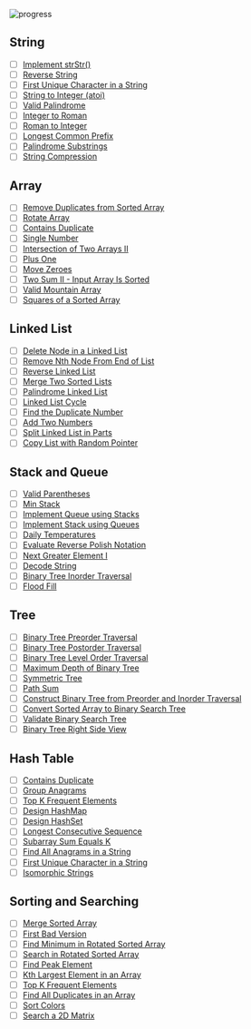 ![progress](https://img.shields.io/badge/progress-0%25-yellowgreen)

## String

- [ ] [Implement strStr()](https://leetcode.com/problems/implement-strstr/)
- [ ] [Reverse String](https://leetcode.com/problems/reverse-string/)
- [ ] [First Unique Character in a String](https://leetcode.com/problems/first-unique-character-in-a-string/)
- [ ] [String to Integer (atoi)](https://leetcode.com/problems/string-to-integer-atoi/)
- [ ] [Valid Palindrome](https://leetcode.com/problems/valid-palindrome/)
- [ ] [Integer to Roman](https://leetcode.com/problems/integer-to-roman/)
- [ ] [Roman to Integer](https://leetcode.com/problems/roman-to-integer/)
- [ ] [Longest Common Prefix](https://leetcode.com/problems/longest-common-prefix/)
- [ ] [Palindrome Substrings](https://leetcode.com/problems/palindromic-substrings/)
- [ ] [String Compression](https://leetcode.com/problems/string-compression/)

## Array

- [ ] [Remove Duplicates from Sorted Array](https://leetcode.com/problems/remove-duplicates-from-sorted-array/)
- [ ] [Rotate Array](https://leetcode.com/problems/rotate-array/)
- [ ] [Contains Duplicate](https://leetcode.com/problems/contains-duplicate/)
- [ ] [Single Number](https://leetcode.com/problems/single-number/)
- [ ] [Intersection of Two Arrays II](https://leetcode.com/problems/intersection-of-two-arrays-ii/)
- [ ] [Plus One](https://leetcode.com/problems/plus-one/)
- [ ] [Move Zeroes](https://leetcode.com/problems/move-zeroes/)
- [ ] [Two Sum II - Input Array Is Sorted](https://leetcode.com/problems/two-sum-ii-input-array-is-sorted/)
- [ ] [Valid Mountain Array](https://leetcode.com/problems/valid-mountain-array/)
- [ ] [Squares of a Sorted Array](https://leetcode.com/problems/squares-of-a-sorted-array/)

## Linked List

- [ ] [Delete Node in a Linked List](https://leetcode.com/problems/delete-node-in-a-linked-list/)
- [ ] [Remove Nth Node From End of List](https://leetcode.com/problems/remove-nth-node-from-end-of-list/)
- [ ] [Reverse Linked List](https://leetcode.com/problems/reverse-linked-list/)
- [ ] [Merge Two Sorted Lists](https://leetcode.com/problems/merge-two-sorted-lists/)
- [ ] [Palindrome Linked List](https://leetcode.com/problems/palindrome-linked-list/)
- [ ] [Linked List Cycle](https://leetcode.com/problems/linked-list-cycle/)
- [ ] [Find the Duplicate Number](https://leetcode.com/problems/find-the-duplicate-number/)
- [ ] [Add Two Numbers](https://leetcode.com/problems/add-two-numbers/)
- [ ] [Split Linked List in Parts](https://leetcode.com/problems/split-linked-list-in-parts/)
- [ ] [Copy List with Random Pointer](https://leetcode.com/problems/copy-list-with-random-pointer/)

## Stack and Queue

- [ ] [Valid Parentheses](https://leetcode.com/problems/valid-parentheses/)
- [ ] [Min Stack](https://leetcode.com/problems/min-stack/)
- [ ] [Implement Queue using Stacks](https://leetcode.com/problems/implement-queue-using-stacks/)
- [ ] [Implement Stack using Queues](https://leetcode.com/problems/implement-stack-using-queues/)
- [ ] [Daily Temperatures](https://leetcode.com/problems/daily-temperatures/)
- [ ] [Evaluate Reverse Polish Notation](https://leetcode.com/problems/evaluate-reverse-polish-notation/)
- [ ] [Next Greater Element I](https://leetcode.com/problems/next-greater-element-i/)
- [ ] [Decode String](https://leetcode.com/problems/decode-string/)
- [ ] [Binary Tree Inorder Traversal](https://leetcode.com/problems/binary-tree-inorder-traversal/)
- [ ] [Flood Fill](https://leetcode.com/problems/flood-fill/)

## Tree

- [ ] [Binary Tree Preorder Traversal](https://leetcode.com/problems/binary-tree-preorder-traversal/)
- [ ] [Binary Tree Postorder Traversal](https://leetcode.com/problems/binary-tree-postorder-traversal/)
- [ ] [Binary Tree Level Order Traversal](https://leetcode.com/problems/binary-tree-level-order-traversal/)
- [ ] [Maximum Depth of Binary Tree](https://leetcode.com/problems/maximum-depth-of-binary-tree/)
- [ ] [Symmetric Tree](https://leetcode.com/problems/symmetric-tree/)
- [ ] [Path Sum](https://leetcode.com/problems/path-sum/)
- [ ] [Construct Binary Tree from Preorder and Inorder Traversal](https://leetcode.com/problems/construct-binary-tree-from-preorder-and-inorder-traversal/)
- [ ] [Convert Sorted Array to Binary Search Tree](https://leetcode.com/problems/convert-sorted-array-to-binary-search-tree/)
- [ ] [Validate Binary Search Tree](https://leetcode.com/problems/validate-binary-search-tree/)
- [ ] [Binary Tree Right Side View](https://leetcode.com/problems/binary-tree-right-side-view/)

## Hash Table

- [ ] [Contains Duplicate](https://leetcode.com/problems/contains-duplicate/)
- [ ] [Group Anagrams](https://leetcode.com/problems/group-anagrams/)
- [ ] [Top K Frequent Elements](https://leetcode.com/problems/top-k-frequent-elements/)
- [ ] [Design HashMap](https://leetcode.com/problems/design-hashmap/)
- [ ] [Design HashSet](https://leetcode.com/problems/design-hashset/)
- [ ] [Longest Consecutive Sequence](https://leetcode.com/problems/longest-consecutive-sequence/)
- [ ] [Subarray Sum Equals K](https://leetcode.com/problems/subarray-sum-equals-k/)
- [ ] [Find All Anagrams in a String](https://leetcode.com/problems/find-all-anagrams-in-a-string/)
- [ ] [First Unique Character in a String](https://leetcode.com/problems/first-unique-character-in-a-string/)
- [ ] [Isomorphic Strings](https://leetcode.com/problems/isomorphic-strings/)

## Sorting and Searching

- [ ] [Merge Sorted Array](https://leetcode.com/problems/merge-sorted-array/)
- [ ] [First Bad Version](https://leetcode.com/problems/first-bad-version/)
- [ ] [Find Minimum in Rotated Sorted Array](https://leetcode.com/problems/find-minimum-in-rotated-sorted-array/)
- [ ] [Search in Rotated Sorted Array](https://leetcode.com/problems/search-in-rotated-sorted-array/)
- [ ] [Find Peak Element](https://leetcode.com/problems/find-peak-element/)
- [ ] [Kth Largest Element in an Array](https://leetcode.com/problems/kth-largest-element-in-an-array/)
- [ ] [Top K Frequent Elements](https://leetcode.com/problems/top-k-frequent-elements/)
- [ ] [Find All Duplicates in an Array](https://leetcode.com/problems/find-all-duplicates-in-an-array/)
- [ ] [Sort Colors](https://leetcode.com/problems/sort-colors/)
- [ ] [Search a 2D Matrix](https://leetcode.com/problems/search-a-2d-matrix/)